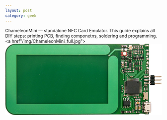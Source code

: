 ```yaml
---
layout: post
category: geek
---
```


ChameleonMini — standalone NFC Card Emulator. This guide explains all DIY steps: printing PCB, finding componetns, soldering and programming.
<a href"/img/ChameleonMini_full.jpg"> <img alt="ChameleonMini NFC Card Emulator" src="/img/ChameleonMini.jpg" /></a>






